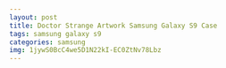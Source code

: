 ```yaml
---
layout: post
title: Doctor Strange Artwork Samsung Galaxy S9 Case
tags: samsung galaxy s9
categories: samsung
img: 1jywS0BcC4we5D1N22kI-EC0ZtNv78Lbz
---
```

